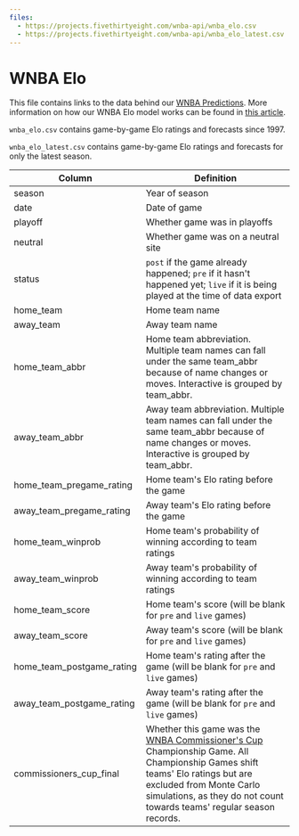 ```yaml
---
files:
  - https://projects.fivethirtyeight.com/wnba-api/wnba_elo.csv
  - https://projects.fivethirtyeight.com/wnba-api/wnba_elo_latest.csv
---
```

# WNBA Elo

This file contains links to the data behind our [WNBA Predictions](https://projects.fivethirtyeight.com/2022-wnba-predictions/). More information on how our WNBA Elo model works can be found in [this article](https://fivethirtyeight.com/methodology/how-our-wnba-predictions-work/).

`wnba_elo.csv` contains game-by-game Elo ratings and forecasts since 1997.

`wnba_elo_latest.csv` contains game-by-game Elo ratings and forecasts for only the latest season.


Column | Definition
-----| ---------
season | Year of season
date | Date of game
playoff | Whether game was in playoffs
neutral | Whether game was on a neutral site
status | `post` if the game already happened; `pre` if it hasn't happened yet; `live` if it is being played at the time of data export
home_team | Home team name
away_team | Away team name
home_team_abbr | Home team abbreviation. Multiple team names can fall under the same team_abbr because of name changes or moves. Interactive is grouped by team_abbr.
away_team_abbr | Away team abbreviation. Multiple team names can fall under the same team_abbr because of name changes or moves. Interactive is grouped by team_abbr.
home_team_pregame_rating | Home team's Elo rating before the game
away_team_pregame_rating | Away team's Elo rating before the game
home_team_winprob | Home team's probability of winning according to team ratings
away_team_winprob | Away team's probability of winning according to team ratings
home_team_score | Home team's score (will be blank for `pre` and `live` games)
away_team_score | Away team's score (will be blank for `pre` and `live` games)
home_team_postgame_rating | Home team's rating after the game (will be blank for `pre` and `live` games)
away_team_postgame_rating | Away team's rating after the game (will be blank for `pre` and `live` games)
commissioners_cup_final | Whether this game was the [WNBA Commissioner's Cup](https://en.wikipedia.org/wiki/WNBA_Commissioner%27s_Cup) Championship Game. All Championship Games shift teams' Elo ratings but are excluded from Monte Carlo simulations, as they do not count towards teams' regular season records.
